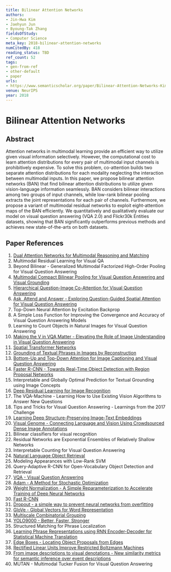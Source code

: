 ```yaml
---
title: Bilinear Attention Networks
authors:
- Jin-Hwa Kim
- Jaehyun Jun
- Byoung-Tak Zhang
fieldsOfStudy:
- Computer Science
meta_key: 2018-bilinear-attention-networks
numCitedBy: 418
reading_status: TBD
ref_count: 52
tags:
- gen-from-ref
- other-default
- paper
urls:
- https://www.semanticscholar.org/paper/Bilinear-Attention-Networks-Kim-Jun/a5d10341717c0519cf63151b496a6d2ed67aa05f?sort=total-citations
venue: NeurIPS
year: 2018
---
```


# Bilinear Attention Networks

## Abstract

Attention networks in multimodal learning provide an efficient way to utilize given visual information selectively. However, the computational cost to learn attention distributions for every pair of multimodal input channels is prohibitively expensive. To solve this problem, co-attention builds two separate attention distributions for each modality neglecting the interaction between multimodal inputs. In this paper, we propose bilinear attention networks (BAN) that find bilinear attention distributions to utilize given vision-language information seamlessly. BAN considers bilinear interactions among two groups of input channels, while low-rank bilinear pooling extracts the joint representations for each pair of channels. Furthermore, we propose a variant of multimodal residual networks to exploit eight-attention maps of the BAN efficiently. We quantitatively and qualitatively evaluate our model on visual question answering (VQA 2.0) and Flickr30k Entities datasets, showing that BAN significantly outperforms previous methods and achieves new state-of-the-arts on both datasets.

## Paper References

1. [Dual Attention Networks for Multimodal Reasoning and Matching](2017-dual-attention-networks-for-multimodal-reasoning-and-matching)
2. Multimodal Residual Learning for Visual QA
3. Beyond Bilinear - Generalized Multimodal Factorized High-Order Pooling for Visual Question Answering
4. [Multimodal Compact Bilinear Pooling for Visual Question Answering and Visual Grounding](2016-multimodal-compact-bilinear-pooling-for-visual-question-answering-and-visual-grounding)
5. [Hierarchical Question-Image Co-Attention for Visual Question Answering](2016-hierarchical-question-image-co-attention-for-visual-question-answering)
6. [Ask, Attend and Answer - Exploring Question-Guided Spatial Attention for Visual Question Answering](2016-ask-attend-and-answer-exploring-question-guided-spatial-attention-for-visual-question-answering)
7. Top-Down Neural Attention by Excitation Backprop
8. A Simple Loss Function for Improving the Convergence and Accuracy of Visual Question Answering Models
9. Learning to Count Objects in Natural Images for Visual Question Answering
10. [Making the V in VQA Matter - Elevating the Role of Image Understanding in Visual Question Answering](2017-making-the-v-in-vqa-matter-elevating-the-role-of-image-understanding-in-visual-question-answering)
11. [Spatial Transformer Networks](2015-spatial-transformer-networks)
12. [Grounding of Textual Phrases in Images by Reconstruction](2016-grounding-of-textual-phrases-in-images-by-reconstruction)
13. [Bottom-Up and Top-Down Attention for Image Captioning and Visual Question Answering](2018-bottom-up-and-top-down-attention-for-image-captioning-and-visual-question-answering)
14. [Faster R-CNN - Towards Real-Time Object Detection with Region Proposal Networks](2015-faster-r-cnn-towards-real-time-object-detection-with-region-proposal-networks)
15. Interpretable and Globally Optimal Prediction for Textual Grounding using Image Concepts
16. [Deep Residual Learning for Image Recognition](2015-resnet.md)
17. The VQA-Machine - Learning How to Use Existing Vision Algorithms to Answer New Questions
18. Tips and Tricks for Visual Question Answering - Learnings from the 2017 Challenge
19. [Learning Deep Structure-Preserving Image-Text Embeddings](2016-learning-deep-structure-preserving-image-text-embeddings)
20. [Visual Genome - Connecting Language and Vision Using Crowdsourced Dense Image Annotations](2016-visual-genome-connecting-language-and-vision-using-crowdsourced-dense-image-annotations)
21. Bilinear classifiers for visual recognition
22. Residual Networks are Exponential Ensembles of Relatively Shallow Networks
23. Interpretable Counting for Visual Question Answering
24. [Natural Language Object Retrieval](2016-natural-language-object-retrieval)
25. Modeling Appearances with Low-Rank SVM
26. Query-Adaptive R-CNN for Open-Vocabulary Object Detection and Retrieval
27. [VQA - Visual Question Answering](2015-vqa-visual-question-answering)
28. [Adam - A Method for Stochastic Optimization](2015-adam-a-method-for-stochastic-optimization)
29. [Weight Normalization - A Simple Reparameterization to Accelerate Training of Deep Neural Networks](2016-weight-normalization-a-simple-reparameterization-to-accelerate-training-of-deep-neural-networks)
30. [Fast R-CNN](2015-fast-r-cnn)
31. [Dropout - a simple way to prevent neural networks from overfitting](2014-dropout-a-simple-way-to-prevent-neural-networks-from-overfitting)
32. [GloVe - Global Vectors for Word Representation](2014-glove-global-vectors-for-word-representation)
33. [Multiscale Combinatorial Grouping](2014-multiscale-combinatorial-grouping)
34. [YOLO9000 - Better, Faster, Stronger](2017-yolo9000-better-faster-stronger)
35. Structured Matching for Phrase Localization
36. [Learning Phrase Representations using RNN Encoder-Decoder for Statistical Machine Translation](2014-learning-phrase-representations-using-rnn-encoder-decoder-for-statistical-machine-translation)
37. [Edge Boxes - Locating Object Proposals from Edges](2014-edge-boxes-locating-object-proposals-from-edges)
38. [Rectified Linear Units Improve Restricted Boltzmann Machines](2010-rectified-linear-units-improve-restricted-boltzmann-machines)
39. [From image descriptions to visual denotations - New similarity metrics for semantic inference over event descriptions](2014-from-image-descriptions-to-visual-denotations-new-similarity-metrics-for-semantic-inference-over-event-descriptions)
40. MUTAN - Multimodal Tucker Fusion for Visual Question Answering
